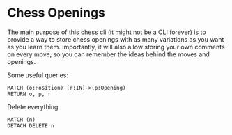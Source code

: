 # Chess Openings

The main purpose of this chess cli (it might not be a CLI forever) is to provide a way to store
chess openings with as many variations as you want as you learn them. Importantly, it will also
allow storing your own comments on every move, so you can remember the ideas behind the moves and openings.

Some useful queries:

```Cypher
MATCH (o:Position)-[r:IN]->(p:Opening)
RETURN o, p, r
```

Delete everything
```Cypher
MATCH (n)
DETACH DELETE n
```
